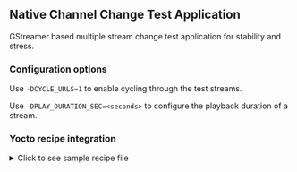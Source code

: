 ## Native Channel Change Test Application

GStreamer based multiple stream change test application for stability and stress.

### Configuration options

Use `-DCYCLE_URLS=1` to enable cycling through the test streams. 

Use `-DPLAY_DURATION_SEC=<seconds>` to configure the playback duration of a stream.

### Yocto recipe integration   

<details>
  <summary>Click to see sample recipe file</summary>  
  
```
DESCRIPTION = "GStreamer channel change test application."
SECTION = "Apps"
LICENSE = "Apache 2.0"
LIC_FILES_CHKSUM = "file://LICENSE;md5=726a766df559f36316aa5261724ee8cd"

DEPENDS = "gstreamer1.0"

SRCREV = "${AUTOREV}"
SRC_URI = "git://github.com/arun-madhavan-013/gstreamer-channelchange-testapp.git;protocol=https;branch=master"

S = "${WORKDIR}/git"
inherit pkgconfig cmake
```

</details>  
